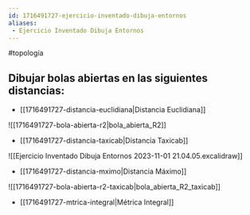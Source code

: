 ```yaml
---
id: 1716491727-ejercicio-inventado-dibuja-entornos
aliases:
 - Ejercicio Inventado Dibuja Entornos
---
```


#topología 
## Dibujar bolas abiertas en las siguientes distancias:

- [[1716491727-distancia-euclidiana|Distancia Euclidiana]]

![[1716491727-bola-abierta-r2|bola_abierta_R2]]

-  [[1716491727-distancia-taxicab|Distancia Taxicab]]

![[Ejercicio Inventado Dibuja Entornos 2023-11-01 21.04.05.excalidraw]]

- [[1716491727-distancia-mximo|Distancia Máximo]]

![[1716491727-bola-abierta-r2-taxicab|bola_abierta_R2_taxicab]]

- [[1716491727-mtrica-integral|Métrica Integral]]